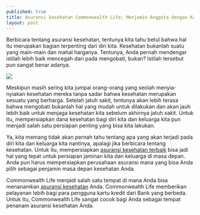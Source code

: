 ```yaml
---
published: true
title: Asuransi kesehatan Commonwealth Life; Menjamin Anggota dengan Kartu Kredit Berbeda
layout: post
---
```

Berbicara tentang asuransi kesehatan, tentunya kita tahu betul bahwa hal itu merupakan bagian terpenting dari diri kita. Kesehatan bukanlah suatu yang main-main dan mahal harganya. Tentunya, Anda pernah mendengar istilah lebih baik mencegah dari pada mengobati, bukan? Istilah tersebut pun sangat benar adanya. 

<img src="http://comps.canstockphoto.com/can-stock-photo_csp22156902.jpg">

Meskipun masih sering kita jumpai orang-orang yang seolah menyia-nyiakan kesehatan mereka tanpa sadar bahwa kesehatan merupakan sesuatu yang berharga. Setelah jatuh sakit, tentunya akan lebih terasa bahwa mengobati bukanlah hal yang mudah untuk dilakukan dan akan jauh lebih baik untuk menjaga kesehatan kita sebelum akhirnya jatuh sakit. Untuk itu, mempersiapkan dana kesehatan bagi diri kita dan keluarga kita pun menjadi salah satu persiapan penting yang bisa kita lakukan.

Ya, kita memang tidak akan pernah tahu tentang apa yang akan terjadi pada diri kita dan keluarga kita nantinya, apalagi jika berbicara tentang kesehatan. Untuk itu, mempersiapkan <a href="http://www.commlife.co.id/products/wealth-protection/health-protection/health-in-safe/">asuransi kesehatan terbaik</a> bisa jadi hal yang tepat untuk persiapan jaminan kita dan keluarga di masa depan. Anda pun harus mempersiapkan perusahaan asuransi mana yang bisa Anda pilih sebagai penjamin masa depan kesehatan Anda. 

Commonwealth Life menjadi salah satu tempat di mana Anda bisa menanamkan <a href="http://maricari.com/ranking-asuransi-terbesar-dunia-china-nomor-tiga/">asuransi kesehatan</a> Anda. Commonwealth Life memberikan pelayanan lebih bagi para pengguna kartu kredit dari Bank yang berbeda. Untuk itu, Commonwealth Life sangat cocok bagi Anda sebagai tempat penanam asuransi kesehatan Anda.